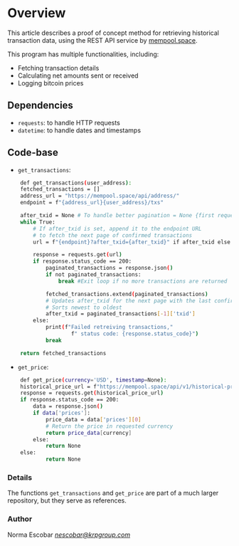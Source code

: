 # Overview

This article describes a proof of concept method for retrieving historical transaction data, using the REST API service by [mempool.space](https://mempool.space/docs/api/rest).

This program has multiple functionalities, including:

- Fetching transaction details
- Calculating net amounts sent or received
- Logging bitcoin prices

## Dependencies

- `requests`: to handle HTTP requests
- `datetime`: to handle dates and timestamps

## Code-base

- `get_transactions`:

```bash
    def get_transactions(user_address):
    fetched_transactions = []
    address_url = "https://mempool.space/api/address/"
    endpoint = f"{address_url}{user_address}/txs"

    after_txid = None # To handle better pagination = None {first request}
    while True:
        # If after_txid is set, append it to the endpoint URL
        # to fetch the next page of confirmed transactions
        url = f"{endpoint}?after_txid={after_txid}" if after_txid else endpoint

        response = requests.get(url)
        if response.status_code == 200:
            paginated_transactions = response.json()
            if not paginated_transactions:
                break #Exit loop if no more transactions are returned

            fetched_transactions.extend(paginated_transactions)
            # Updates after_txid for the next page with the last confirmed tx's tx_id
            # Sorts newest to oldest
            after_txid = paginated_transactions[-1]['txid']
        else:
            print(f"Failed retreiving transactions,"
                    f" status code: {response.status_code}")
            break

    return fetched_transactions
```
- `get_price`:

```bash
    def get_price(currency='USD', timestamp=None):
    historical_price_url = f"https://mempool.space/api/v1/historical-price?currency={currency}&timestamp={timestamp}"
    response = requests.get(historical_price_url)
    if response.status_code == 200:
        data = response.json()
        if data['prices']:
            price_data = data['prices'][0]
            # Return the price in requested currency
            return price_data[currency]
        else:
            return None
    else:
            return None
```

### Details

The functions `get_transactions` and `get_price` are part of a much larger repository, but they serve as references.

### Author

Norma Escobar
*nescobar@krpgroup.com*

